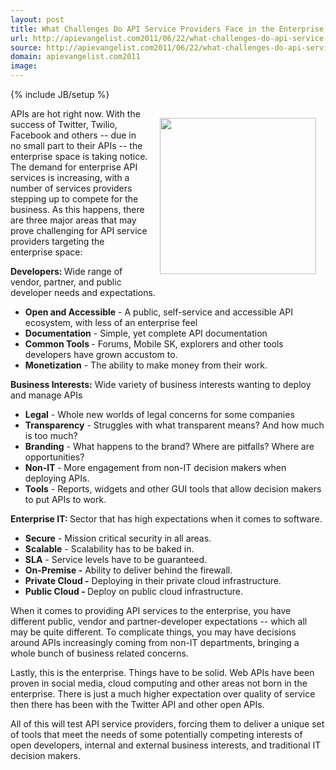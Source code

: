```yaml
---
layout: post
title: What Challenges Do API Service Providers Face in the Enterprise Space
url: http://apievangelist.com2011/06/22/what-challenges-do-api-service-providers-face-in-the-enterprise-space/
source: http://apievangelist.com2011/06/22/what-challenges-do-api-service-providers-face-in-the-enterprise-space/
domain: apievangelist.com2011
image: 
---
```

{% include JB/setup %}
<img style="padding: 15px;" src="http://kinlane-productions.s3.amazonaws.com/api-evangelist/enterprise.jpg" alt="" width="250" align="right" />APIs are hot right now.   With the success of Twitter, Twilio, Facebook and others -- due in no small part to their APIs -- the enterprise space is taking notice.  The demand for enterprise API services is increasing, with a number of services providers stepping up to compete for the business.  As this happens, there are three major areas that may prove challenging for API service providers targeting the enterprise space:<p></p>
<strong>Developers: </strong> Wide range of vendor, partner, and public developer needs and expectations.
<ul class="mainlist">
	<li><strong>Open and Accessible</strong> - A public, self-service and accessible API ecosystem, with less of an enterprise feel</li>
	<li><strong>Documentation</strong> - Simple, yet complete API documentation</li>
	<li><strong>Common Tools </strong>- Forums, Mobile SK, explorers and other tools developers have grown accustom to.</li>
	<li><strong>Monetization</strong> - The ability to make money from their work.</li>
</ul>
<strong>Business Interests:</strong> Wide variety of business interests wanting to deploy and manage APIs
<ul class="mainlist">
	<li><strong>Legal</strong> - Whole new worlds of legal concerns for some companies</li>
	<li><strong>Transparency</strong> - Struggles with what transparent means? And how much is too much?</li>
	<li><strong>Branding</strong> - What happens to the brand?  Where are pitfalls?  Where are opportunities?</li>
	<li><strong>Non-IT </strong>- More engagement from non-IT decision makers when deploying APIs.</li>
	<li><strong>Tools</strong> - Reports, widgets and other GUI tools that allow decision makers to put APIs to work.</li>
</ul>
<strong>Enterprise IT: </strong>Sector that has high expectations when it comes to software.
<ul class="mainlist">
	<li><strong>Secure</strong> - Mission critical security in all areas.</li>
	<li><strong>Scalable</strong> - Scalability has to be baked in.</li>
	<li><strong>SLA</strong> - Service levels have to be guaranteed.</li>
	<li><strong>On-Premise -</strong> Ability to deliver behind the firewall.</li>
	<li><strong>Private Cloud -</strong> Deploying in their private cloud infrastructure.</li>
	<li><strong>Public Cloud - </strong>Deploy on public cloud infrastructure.</li>
</ul>
When it comes to providing API services to the enterprise, you have different public, vendor and partner-developer expectations -- which all may be quite different.  To complicate things, you may have decisions around APIs increasingly coming from non-IT departments, bringing a whole bunch of business related concerns.<p></p>
Lastly, this is the enterprise.  Things have to be solid.  Web APIs have been proven in social media, cloud computing and other areas not born in the enterprise.  There is just a much higher expectation over quality of service then there has been with the Twitter API and other open APIs.<p></p>
All of this will test API service providers, forcing them to deliver a unique set of tools that meet the needs of some potentially competing interests of open developers, internal and external business interests, and traditional IT decision makers.

